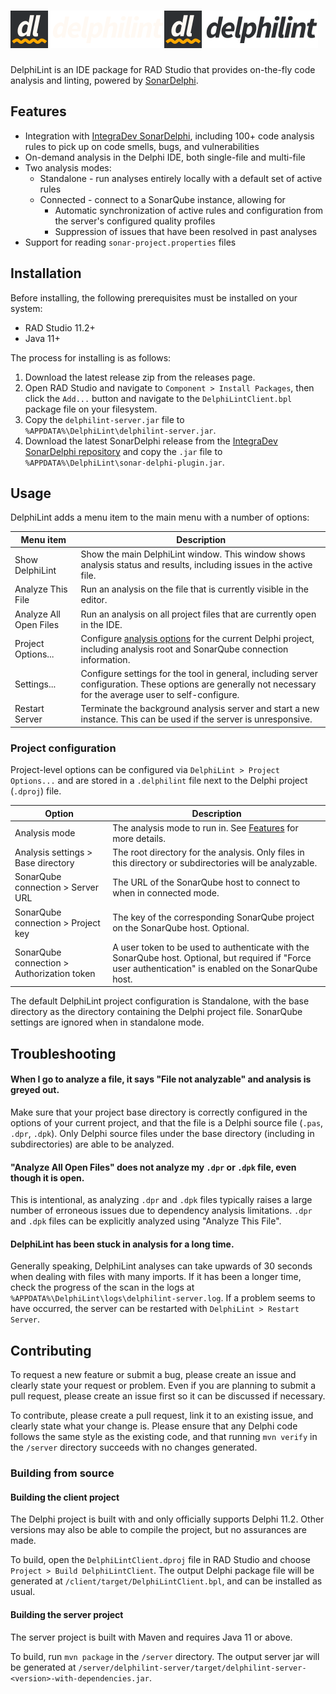 # ![DelphiLint](delphilint-title-dark.png#gh-dark-mode-only)![DelphiLint](delphilint-title-light.png#gh-light-mode-only)

DelphiLint is an IDE package for RAD Studio that provides on-the-fly code analysis and linting, powered by
[SonarDelphi](https://github.com/Integrated-Application-Development/sonar-delphi).

## Features

* Integration with [IntegraDev SonarDelphi](https://github.com/Integrated-Application-Development/sonar-delphi),
  including 100+ code analysis rules to pick up on code smells, bugs, and vulnerabilities
* On-demand analysis in the Delphi IDE, both single-file and multi-file
* Two analysis modes:
   * Standalone - run analyses entirely locally with a default set of active rules
   * Connected - connect to a SonarQube instance, allowing for
      * Automatic synchronization of active rules and configuration from the server's configured quality profiles
      * Suppression of issues that have been resolved in past analyses
* Support for reading `sonar-project.properties` files

## Installation

Before installing, the following prerequisites must be installed on your system:

* RAD Studio 11.2+
* Java 11+

The process for installing is as follows:

1. Download the latest release zip from the releases page.
2. Open RAD Studio and navigate to `Component > Install Packages`, then click the `Add...` button and navigate to
   the `DelphiLintClient.bpl` package file on your filesystem.
3. Copy the `delphilint-server.jar` file to `%APPDATA%\DelphiLint\delphilint-server.jar`.
4. Download the latest SonarDelphi release from the [IntegraDev SonarDelphi repository](https://github.com/Integrated-Application-Development/sonar-delphi)
   and copy the `.jar` file to `%APPDATA%\DelphiLint\sonar-delphi-plugin.jar`.

## Usage

DelphiLint adds a menu item to the main menu with a number of options:

| Menu item              | Description                                                                                                                                                   |
|------------------------|---------------------------------------------------------------------------------------------------------------------------------------------------------------|
| Show DelphiLint        | Show the main DelphiLint window. This window shows analysis status and results, including issues in the active file.                                          |
| Analyze This File      | Run an analysis on the file that is currently visible in the editor.                                                                                          |
| Analyze All Open Files | Run an analysis on all project files that are currently open in the IDE.                                                                                      |
| Project Options...     | Configure [analysis options](#project-configuration) for the current Delphi project, including analysis root and SonarQube connection information.            |
| Settings...            | Configure settings for the tool in general, including server configuration. These options are generally not necessary for the average user to self-configure. |
| Restart Server         | Terminate the background analysis server and start a new instance. This can be used if the server is unresponsive.                                            |

### Project configuration

Project-level options can be configured via `DelphiLint > Project Options...` and are stored in a `.delphilint` file
next to the Delphi project (`.dproj`) file.

| Option                                     | Description                                                                                                                                              |
|--------------------------------------------|----------------------------------------------------------------------------------------------------------------------------------------------------------|
| Analysis mode                              | The analysis mode to run in. See [Features](#features) for more details.                                                                                 |
| Analysis settings > Base directory         | The root directory for the analysis. Only files in this directory or subdirectories will be analyzable.                                                  |
| SonarQube connection > Server URL          | The URL of the SonarQube host to connect to when in connected mode.                                                                                      |
| SonarQube connection > Project key         | The key of the corresponding SonarQube project on the SonarQube host. Optional.                                                                          |
| SonarQube connection > Authorization token | A user token to be used to authenticate with the SonarQube host. Optional, but required if "Force user authentication" is enabled on the SonarQube host. |

The default DelphiLint project configuration is Standalone, with the base directory as the directory containing the
Delphi project file. SonarQube settings are ignored when in standalone mode.

## Troubleshooting

#### When I go to analyze a file, it says "File not analyzable" and analysis is greyed out.

Make sure that your project base directory is correctly configured in the options of your current project, and that
the file is a Delphi source file (`.pas`, `.dpr`, `.dpk`).
Only Delphi source files under the base directory (including in subdirectories) are able to be analyzed.

#### "Analyze All Open Files" does not analyze my `.dpr` or `.dpk` file, even though it is open.

This is intentional, as analyzing `.dpr` and `.dpk` files typically raises a large number of erroneous issues due to
dependency analysis limitations. `.dpr` and `.dpk` files can be explicitly analyzed using "Analyze This File".

#### DelphiLint has been stuck in analysis for a long time.

Generally speaking, DelphiLint analyses can take upwards of 30 seconds when dealing with files with many imports. If it
has been a longer time, check the progress of the scan in the logs at
`%APPDATA%\DelphiLint\logs\delphilint-server.log`. If a problem seems to have occurred, the server can be restarted
with `DelphiLint > Restart Server`.

## Contributing

To request a new feature or submit a bug, please create an issue and clearly state your request or problem. Even if
you are planning to submit a pull request, please create an issue first so it can be discussed if necessary.

To contribute, please create a pull request, link it to an existing issue, and clearly state what your change is.
Please ensure that any Delphi code follows the same style as the existing code, and that running `mvn verify` in
the `/server` directory succeeds with no changes generated.

### Building from source

#### Building the client project

The Delphi project is built with and only officially supports Delphi 11.2. Other versions may also be able to compile
the project, but no assurances are made.

To build, open the `DelphiLintClient.dproj` file in RAD Studio and choose `Project > Build DelphiLintClient`. The
output Delphi package file will be generated at `/client/target/DelphiLintClient.bpl`, and can be installed as usual.

#### Building the server project

The server project is built with Maven and requires Java 11 or above.

To build, run `mvn package` in the `/server` directory. The output server jar will be generated at
`/server/delphilint-server/target/delphilint-server-<version>-with-dependencies.jar`.
